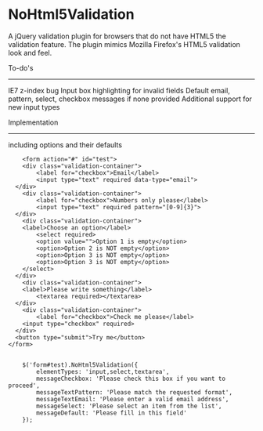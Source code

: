 NoHtml5Validation
=================

A jQuery validation plugin for browsers that do not have HTML5 the validation feature.
The plugin mimics Mozilla Firefox's HTML5 validation look and feel.

To-do's
_____________

IE7 z-index bug
Input box highlighting for invalid fields
Default email, pattern, select, checkbox messages if none provided
Additional support for new input types 


Implementation
_________________

including options and their defaults
		
		<form action="#" id="test">
    	<div class="validation-container">
    		<label for="checkbox">Email</label>
    		<input type="text" required data-type="email">
      </div>
    	<div class="validation-container">
    		<label for="checkbox">Numbers only please</label>
    		<input type="text" required pattern="[0-9]{3}">
      </div>
    	<div class="validation-container">
      	<label>Choose an option</label>
    		<select required>
        	<option value="">Option 1 is empty</option>
        	<option>Option 2 is NOT empty</option>
        	<option>Option 3 is NOT empty</option>
        	<option>Option 3 is NOT empty</option>
        </select>
      </div>
    	<div class="validation-container">
      	<label>Please write something</label>
    		<textarea required></textarea>
      </div>
    	<div class="validation-container">
    		<label for="checkbox">Check me please</label>
        <input type="checkbox" required>
      </div>
      <button type="submit">Try me</button>
    </form>
		
		
		$('form#test).NoHtml5Validation({
			elementTypes: 'input,select,textarea',
			messageCheckbox: 'Please check this box if you want to proceed',
			messageTextPattern: 'Please match the requested format',
			messageTextEmail: 'Please enter a valid email address',
			messageSelect: 'Please select an item from the list',
			messageDefault: 'Please fill in this field'
		});
